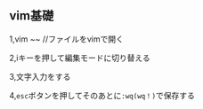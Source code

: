 ## vim基礎

1,vim ~~ //ファイルをvimで開く

2,iキーを押して編集モードに切り替える

3,文字入力をする

4,`esc`ボタンを押してそのあとに`:wq(wq！)`で保存する

